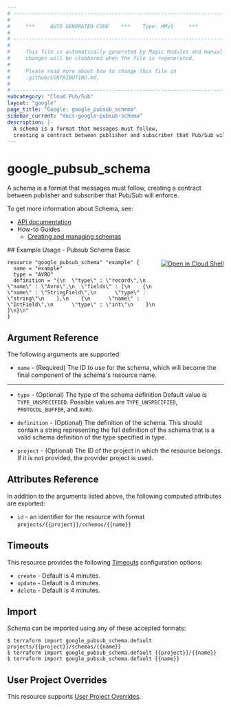 ```yaml
---
# ----------------------------------------------------------------------------
#
#     ***     AUTO GENERATED CODE    ***    Type: MMv1     ***
#
# ----------------------------------------------------------------------------
#
#     This file is automatically generated by Magic Modules and manual
#     changes will be clobbered when the file is regenerated.
#
#     Please read more about how to change this file in
#     .github/CONTRIBUTING.md.
#
# ----------------------------------------------------------------------------
subcategory: "Cloud Pub/Sub"
layout: "google"
page_title: "Google: google_pubsub_schema"
sidebar_current: "docs-google-pubsub-schema"
description: |-
  A schema is a format that messages must follow,
  creating a contract between publisher and subscriber that Pub/Sub will enforce.
---
```


# google\_pubsub\_schema

A schema is a format that messages must follow,
creating a contract between publisher and subscriber that Pub/Sub will enforce.


To get more information about Schema, see:

* [API documentation](https://cloud.google.com/pubsub/docs/reference/rest/v1/projects.schemas)
* How-to Guides
    * [Creating and managing schemas](https://cloud.google.com/pubsub/docs/schemas)

<div class = "oics-button" style="float: right; margin: 0 0 -15px">
  <a href="https://console.cloud.google.com/cloudshell/open?cloudshell_git_repo=https%3A%2F%2Fgithub.com%2Fterraform-google-modules%2Fdocs-examples.git&cloudshell_working_dir=pubsub_schema_basic&cloudshell_image=gcr.io%2Fgraphite-cloud-shell-images%2Fterraform%3Alatest&open_in_editor=main.tf&cloudshell_print=.%2Fmotd&cloudshell_tutorial=.%2Ftutorial.md" target="_blank">
    <img alt="Open in Cloud Shell" src="//gstatic.com/cloudssh/images/open-btn.svg" style="max-height: 44px; margin: 32px auto; max-width: 100%;">
  </a>
</div>
## Example Usage - Pubsub Schema Basic


```hcl
resource "google_pubsub_schema" "example" {
  name = "example"
  type = "AVRO"
  definition = "{\n  \"type\" : \"record\",\n  \"name\" : \"Avro\",\n  \"fields\" : [\n    {\n      \"name\" : \"StringField\",\n      \"type\" : \"string\"\n    },\n    {\n      \"name\" : \"IntField\",\n      \"type\" : \"int\"\n    }\n  ]\n}\n"
}
```

## Argument Reference

The following arguments are supported:


* `name` -
  (Required)
  The ID to use for the schema, which will become the final component of the schema's resource name.


- - -


* `type` -
  (Optional)
  The type of the schema definition
  Default value is `TYPE_UNSPECIFIED`.
  Possible values are `TYPE_UNSPECIFIED`, `PROTOCOL_BUFFER`, and `AVRO`.

* `definition` -
  (Optional)
  The definition of the schema.
  This should contain a string representing the full definition of the schema
  that is a valid schema definition of the type specified in type.

* `project` - (Optional) The ID of the project in which the resource belongs.
    If it is not provided, the provider project is used.


## Attributes Reference

In addition to the arguments listed above, the following computed attributes are exported:

* `id` - an identifier for the resource with format `projects/{{project}}/schemas/{{name}}`


## Timeouts

This resource provides the following
[Timeouts](/docs/configuration/resources.html#timeouts) configuration options:

- `create` - Default is 4 minutes.
- `update` - Default is 4 minutes.
- `delete` - Default is 4 minutes.

## Import


Schema can be imported using any of these accepted formats:

```
$ terraform import google_pubsub_schema.default projects/{{project}}/schemas/{{name}}
$ terraform import google_pubsub_schema.default {{project}}/{{name}}
$ terraform import google_pubsub_schema.default {{name}}
```

## User Project Overrides

This resource supports [User Project Overrides](https://www.terraform.io/docs/providers/google/guides/provider_reference.html#user_project_override).
